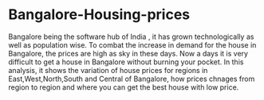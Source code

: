 # Bangalore-Housing-prices
Bangalore being the software hub of India , it has grown technologically as well as population wise. To combat the increase in demand for the house in Bangalore, the prices are high as sky in these days. Now a days it is very difficult to get a house in Bangalore without burning your pocket. 
In this analysis, it shows the variation of house prices for  regions in East,West,North,South and Central of Bangalore, how prices chnages from region to region and where you can get the best house with low price.
